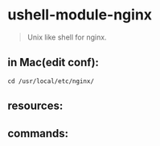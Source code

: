 # ushell-module-nginx
> Unix like shell for nginx.

## in Mac(edit conf):
```shell
cd /usr/local/etc/nginx/
```

## resources:

## commands:
